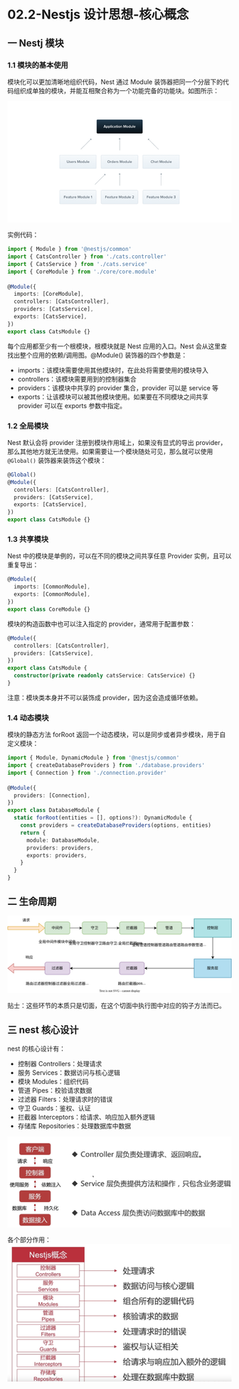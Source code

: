 # 02.2-Nestjs 设计思想-核心概念

## 一 Nestj 模块

### 1.1 模块的基本使用

模块化可以更加清晰地组织代码，Nest 通过 Module 装饰器把同一个分层下的代码组织成单独的模块，并能互相聚合称为一个功能完备的功能块。如图所示：

![模块](../images/nest/02.png)

实例代码：

```ts
import { Module } from '@nestjs/common'
import { CatsController } from './cats.controller'
import { CatsService } from './cats.service'
import { CoreModule } from './core/core.module'

@Module({
  imports: [CoreModule],
  controllers: [CatsController],
  providers: [CatsService],
  exports: [CatsService],
})
export class CatsModule {}
```

每个应用都至少有一个根模块，根模块就是 Nest 应用的入口。Nest 会从这里查找出整个应用的依赖/调用图。@Module() 装饰器的四个参数是：

- imports：该模块需要使用其他模块时，在此处将需要使用的模块导入
- controllers：该模块需要用到的控制器集合
- providers：该模块中共享的 provider 集合，provider 可以是 service 等
- exports：让该模块可以被其他模块使用。如果要在不同模块之间共享 provider 可以在 exports 参数中指定。

### 1.2 全局模块

Nest 默认会将 provider 注册到模块作用域上，如果没有显式的导出 provider，那么其他地方就无法使用。如果需要让一个模块随处可见，那么就可以使用 `@Global()` 装饰器来装饰这个模块：

```ts
@Global()
@Module({
  controllers: [CatsController],
  providers: [CatsService],
  exports: [CatsService],
})
export class CatsModule {}
```

### 1.3 共享模块

Nest 中的模块是单例的，可以在不同的模块之间共享任意 Provider 实例，且可以重复导出：

```ts
@Module({
  imports: [CommonModule],
  exports: [CommonModule],
})
export class CoreModule {}
```

模块的构造函数中也可以注入指定的 provider，通常用于配置参数：

```ts
@Module({
  controllers: [CatsController],
  providers: [CatsService],
})
export class CatsModule {
  constructor(private readonly catsService: CatsService) {}
}
```

注意：模块类本身并不可以装饰成 provider，因为这会造成循环依赖。

### 1.4 动态模块

模块的静态方法 forRoot 返回一个动态模块，可以是同步或者异步模块，用于自定义模块：

```ts
import { Module, DynamicModule } from '@nestjs/common'
import { createDatabaseProviders } from './database.providers'
import { Connection } from './connection.provider'

@Module({
  providers: [Connection],
})
export class DatabaseModule {
  static forRoot(entities = [], options?): DynamicModule {
    const providers = createDatabaseProviders(options, entities)
    return {
      module: DatabaseModule,
      providers: providers,
      exports: providers,
    }
  }
}
```

## 二 生命周期

![nest生命周期](../images/nest/life.svg)

贴士：这些环节的本质只是切面，在这个切面中执行图中对应的钩子方法而已。

## 三 nest 核心设计

nest 的核心设计有：

- 控制器 Controllers：处理请求
- 服务 Services：数据访问与核心逻辑
- 模块 Modules：组织代码
- 管道 Pipes：校验请求数据
- 过滤器 Filters：处理请求时的错误
- 守卫 Guards：鉴权、认证
- 拦截器 Interceptors：给请求、响应加入额外逻辑
- 存储库 Repositories：处理数据库中数据

![](../images/nest/07.png)

各个部分作用：
![](../images/nest/09.png)
